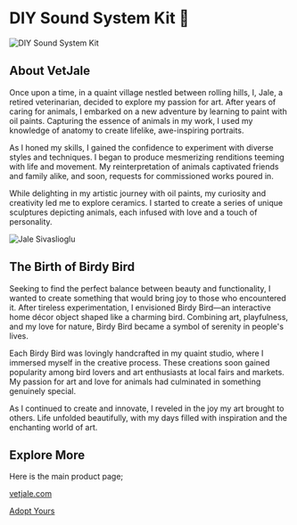 # DIY Sound System Kit 🎨

![DIY Sound System Kit](https://res.cloudinary.com/ddy9ua0yy/image/upload/TWS/allyouneed_fkp5s9.jpg)

## About VetJale

Once upon a time, in a quaint village nestled between rolling hills, I, Jale, a retired veterinarian, decided to explore my passion for art. After years of caring for animals, I embarked on a new adventure by learning to paint with oil paints. Capturing the essence of animals in my work, I used my knowledge of anatomy to create lifelike, awe-inspiring portraits.

As I honed my skills, I gained the confidence to experiment with diverse styles and techniques. I began to produce mesmerizing renditions teeming with life and movement. My reinterpretation of animals captivated friends and family alike, and soon, requests for commissioned works poured in.

While delighting in my artistic journey with oil paints, my curiosity and creativity led me to explore ceramics. I started to create a series of unique sculptures depicting animals, each infused with love and a touch of personality.

![Jale Sivaslioglu](https://www.vetjale.com/images/JaleS-900Cover.jpg)

## The Birth of Birdy Bird

Seeking to find the perfect balance between beauty and functionality, I wanted to create something that would bring joy to those who encountered it. After tireless experimentation, I envisioned Birdy Bird—an interactive home décor object shaped like a charming bird. Combining art, playfulness, and my love for nature, Birdy Bird became a symbol of serenity in people's lives.

Each Birdy Bird was lovingly handcrafted in my quaint studio, where I immersed myself in the creative process. These creations soon gained popularity among bird lovers and art enthusiasts at local fairs and markets. My passion for art and love for animals had culminated in something genuinely special.

As I continued to create and innovate, I reveled in the joy my art brought to others. Life unfolded beautifully, with my days filled with inspiration and the enchanting world of art.

## Explore More

Here is the main product page;

[vetjale.com](https://vetjale.com)

[Adopt Yours](https://buy.stripe.com/14k28Xapq72Kfcs4gk)
